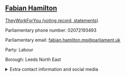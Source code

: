 ## <a href="https://members.parliament.uk/member/415/contact">Fabian Hamilton</a>

<a href="https://www.theyworkforyou.com/mp/10256/fabian_hamilton/leeds_north_east">TheyWorkForYou (voting record, statements)</a> 

Parliamentary phone number: 02072193493 

Parliamentary email: fabian.hamilton.mp@parliament.uk 

Party: Labour 

Borough: Leeds North East 

<details><summary>Extra contact information and social media</summary> 
<li>Website: https://fabianhamilton.laboursites.org/</li>
<li>Twitter:</li>
<li>Constituency office phone number: 01132496600</li>
<li>Constituency office email: fabian.hamilton.mp@parliament.uk</li>
<li>Facebook:</li>
<li>Instagram:</li>
<li>Youtube:</li>
<li>Linkedin:</li>
<li>Government department phone number:</li>
<li>Government department email:</li>
<li>Threads:</li>
<li>Party office phone number:</li>
<li>Party office email:</li>
<li>Tiktok:</li>
</details>